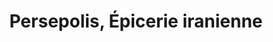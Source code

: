 ---
title: "Persepolis, Épicerie iranienne"
url: /paris/persepolis-epicerie-iranienne/
shop: charcuterie
---